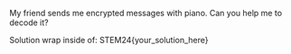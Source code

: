 My friend sends me encrypted messages with piano. Can you help me to decode it?

Solution wrap inside of: STEM24{your_solution_here}
